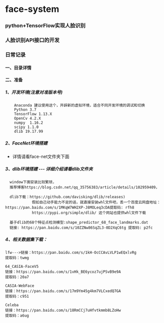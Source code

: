 # face-system
### python+TensorFlow实现人脸识别
### 人脸识别API接口的开发
### 日常记录
#### 一、目录详情


#### 二、准备

##### 1、开发环境(注意对准版本号)
```
    Anaconda 建议使用这个，开辟新的虚拟环境，适合不同开发环境的调试和切换
    Python 3.7
    TensorFlow 1.13.X
    OpenCv 4.2.X
    numpy  1.16.2
    scipy 1.1.0
    dlib 19.17.99
```
##### 2、FaceNet环境搭建
- 详情请看face-net文件夹下面

##### 3、dlib环境搭建 --- 详细介绍请看dlib文件夹
```
  window下面安装比较繁琐，
  推荐博客https://blog.csdn.net/qq_35756383/article/details/102959409，

  dlib下载：https://github.com/davisking/dlib/releases)
            假如自己动手能力不足的话，就直接安装whl文件吧，丢一个百度云网盘地址：https://pan.baidu.com/s/1MKqW7WH2XP-J8MOLeq3cDA提取码: rfh8
            https://pypi.org/simple/dlib/ 这个网站也提供whl文件下载

  基于dlib的68个特征点检测模型:shape_predictor_68_face_landmarks.dat
  链接: https://pan.baidu.com/s/10ZZNw86SqZL3-0D2XqC6tg 提取码: p2fc
```

##### 4、相关数据集下载：
```
lfw--->链接：https://pan.baidu.com/s/1kH-OcCCAvLVLP1wEQxlvRg
提取码：twmg

64_CASIA-FaceV5
链接：https://pan.baidu.com/s/1vHk_BE6ycoz7ujPSvB9e9A
提取码：20a7

CASIA-WebFace
链接：https://pan.baidu.com/s/17m9Ym45g4km7VLCxedQ7GA
提取码：c951

Celeba
链接：https://pan.baidu.com/s/18RmCCj7uHfvtkmmb8LZoHw
提取码：a6ug
```
